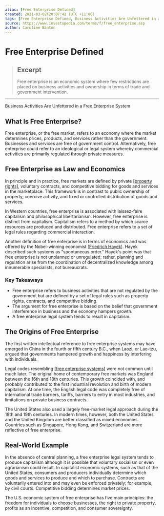 ```yaml
---
alias: [Free Enterprise Defined]
created: 2021-03-02T20:07:42 (UTC +11:00)
tags: [Free Enterprise Defined, Business Activities Are Unfettered in a Free Enterprise System]
source: https://www.investopedia.com/terms/f/free_enterprise.asp
author: Caroline Banton
---
```


# Free Enterprise Defined

> ## Excerpt
> Free enterprise is an economic system where few restrictions are placed on business activities and ownership in terms of trade and government intervention.

---

Business Activities Are Unfettered in a Free Enterprise System
## What Is Free Enterprise?

Free enterprise, or the free market, refers to an economy where the market determines prices, products, and services rather than the government. Businesses and services are free of government control. Alternatively, free enterprise could refer to an ideological or legal system whereby commercial activities are primarily regulated through private measures.

## Free Enterprise as Law and Economics

In principle and in practice, free markets are defined by private [[property rights]](https://www.investopedia.com/terms/p/property_rights.asp), voluntary contracts, and competitive bidding for goods and services in the marketplace. This framework is in contrast to public ownership of property, coercive activity, and fixed or controlled distribution of goods and services.

In Western countries, free enterprise is associated with laissez-faire capitalism and philosophical libertarianism. However, free enterprise is distinct from capitalism. Capitalism refers to a method by which scarce resources are produced and distributed. Free enterprise refers to a set of legal rules regarding commercial interaction.

Another definition of free enterprise is in terms of economics and was offered by the Nobel-winning economist [[Friedrich Hayek]](https://www.investopedia.com/terms/f/friedrich-hayek.asp). Hayek described such systems as "spontaneous order." Hayek's point was that free enterprise is not unplanned or unregulated; rather, planning and regulation arise from the coordination of decentralized knowledge among innumerable specialists, not bureaucrats.

### Key Takeaways

-   Free enterprise refers to business activities that are not regulated by the government but are defined by a set of legal rules such as property rights, contracts, and competitive bidding.
-   The argument for free enterprise is based on the belief that government interference in business and the economy hampers growth.
-   A free enterprise legal system tends to result in capitalism.

## The Origins of Free Enterprise

The first written intellectual reference to free enterprise systems may have emerged in China in the fourth or fifth century B.C., when Laozi, or Lao-tzu, argued that governments hampered growth and happiness by interfering with individuals.

Legal codes resembling [[free enterprise systems]](https://www.investopedia.com/articles/economics/08/free-market-regulation.asp) were not common until much later. The original home of contemporary free markets was England between the 16th and 18th centuries. This growth coincided with, and probably contributed to the first industrial revolution and birth of modern capitalism. At one time, the English legal code was completely free of international trade barriers, tariffs, barriers to entry in most industries, and limitations on private business contracts.

The United States also used a largely free-market legal approach during the 18th and 19th centuries. In modern times, however, both the United States and the United Kingdom are better classified as mixed economies. Countries such as Singapore, Hong Kong, and Switzerland are more reflective of free enterprise.

## Real-World Example

In the absence of central planning, a free enterprise legal system tends to produce capitalism although it is possible that voluntary socialism or even agrarianism could result. In capitalist economic systems, such as that of the United States, consumers and producers individually determine which goods and services to produce and which to purchase. Contracts are voluntarily entered into and may even be enforced privately; for example, by civil courts. Competitive bidding determines market prices.

The U.S. economic system of free enterprise has five main principles: the freedom for individuals to choose businesses, the right to private property, profits as an incentive, competition, and consumer sovereignty.
